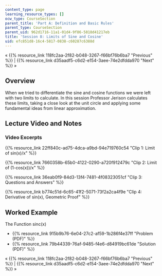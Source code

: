 ```yaml
---
content_type: page
learning_resource_types: []
ocw_type: CourseSection
parent_title: 'Part A: Definition and Basic Rules'
parent_type: CourseSection
parent_uid: 962d1716-11a1-01d4-9f86-5818d41217eb
title: 'Session 8: Limits of Sine and Cosine'
uid: efc851d8-16c4-5817-0838-c60287c6388d
---
```


« {{% resource_link 118fc2aa-2f82-b048-3267-f66bf76b6ba7 "Previous" %}} | {{% resource_link d35aadf5-c6d2-e154-3aee-74e2dfdda970 "Next" %}} »

Overview
--------

When we tried to differentiate the sine and cosine functions we were left with two limits to calculate. In this session Professor Jerison calculates these limits, taking a close look at the unit circle and applying some fundamental ideas from linear approximation.

Lecture Video and Notes
-----------------------

### Video Excerpts

{{% resource_link 22ff840c-ad75-4dca-a9bd-94e719760c54 "Clip 1: Limit of sin(x)/x" %}}

{{% resource_link 7660358b-65b0-4122-0290-a720f912479c "Clip 2: Limit of (1-cos(x))/x" %}}

{{% resource_link 36eab0f9-84d3-13f4-7481-4f08323051cf "Clip 3: Questions and Answers" %}}

{{% resource_link b774c51d-6c65-41f2-5071-73f2a2ca4f9e "Clip 4: Derivative of sin(x), Geometric Proof" %}}

Worked Example
--------------

The Function sinc(x)

*   {{% resource_link 915b9b76-6e04-27c2-af59-1b286f4e37ff "Problem (PDF)" %}}
*   {{% resource_link 79b44339-76af-9485-f4e6-d84919bc61de "Solution (PDF)" %}}

« {{% resource_link 118fc2aa-2f82-b048-3267-f66bf76b6ba7 "Previous" %}} | {{% resource_link d35aadf5-c6d2-e154-3aee-74e2dfdda970 "Next" %}} »